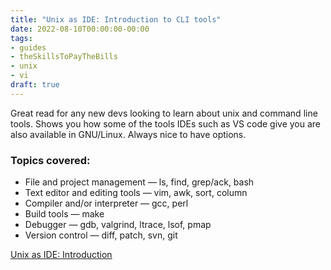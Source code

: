 ```yaml
---
title: "Unix as IDE: Introduction to CLI tools"
date: 2022-08-10T00:00:00-00:00
tags: 
- guides
- theSkillsToPayTheBills
- unix
- vi
draft: true
---
```

Great read for any new devs looking to learn about unix and command line tools. Shows you how some of the tools IDEs such as VS code give you are also available in GNU/Linux. Always nice to have options.

### Topics covered:
- File and project management — ls, find, grep/ack, bash
- Text editor and editing tools — vim, awk, sort, column
- Compiler and/or interpreter — gcc, perl
- Build tools — make
- Debugger — gdb, valgrind, ltrace, lsof, pmap
- Version control — diff, patch, svn, git

[Unix as IDE: Introduction](https://blog.sanctum.geek.nz/unix-as-ide-introduction/)

